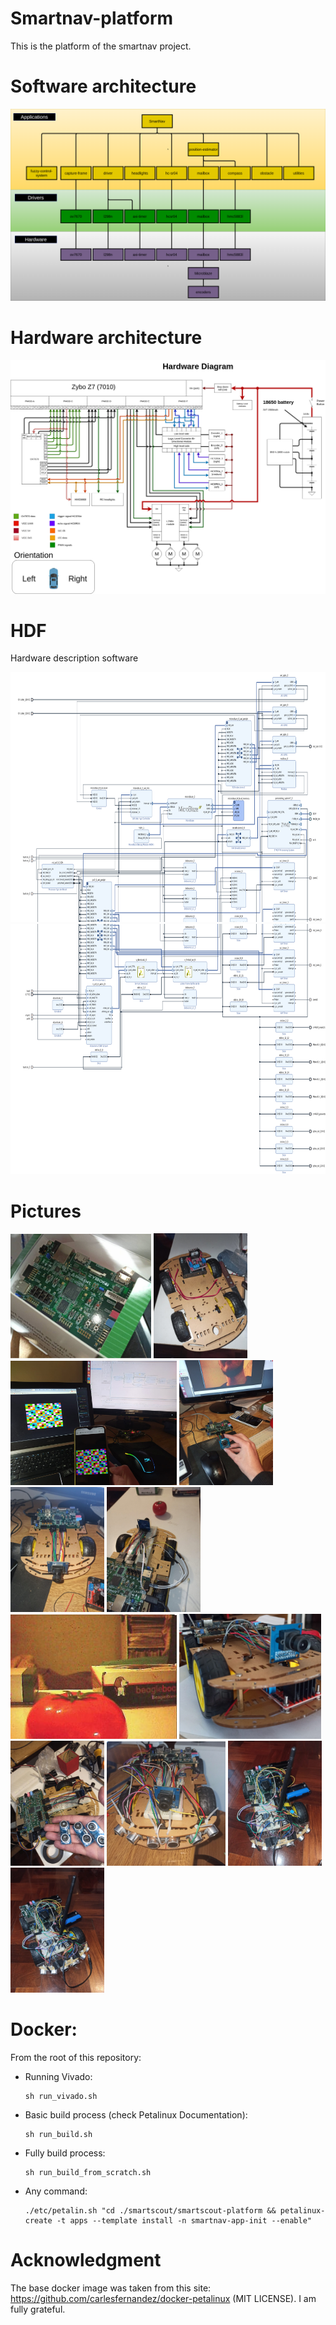 # Smartnav-platform

This is the platform of the smartnav project.

# Software architecture 

<img src="./doc/software_architecture.png" >

# Hardware architecture

<img src="./doc/hardware_architecture.png" >

# HDF 

Hardware description software

<img src="./smartscout-vivado/smartnav-vivado/design_1.png"  width="800" height="400">
<img src="./smartscout-vivado/smartnav-vivado/design_2.png"  width="800" height="400">

# Pictures

<p float="left">
    <img src="./doc/state0.jpeg" width="225" />
    <img src="./doc/state1.jpeg" width="150" />
    <img src="./doc/state2.jpeg" width="266" />
    <img src="./doc/state3.jpeg" width="150" /> 
    <img src="./doc/state4.jpeg" width="150" />
    <img src="./doc/state5.jpeg" width="150" />
    <img src="./doc/state6.jpeg" width="266" />
    <img src="./doc/state7.jpeg" width="227" />
    <img src="./doc/state8.jpeg" width="150" />
    <img src="./doc/state9.jpeg" width="190" />
    <img src="./doc/state10.jpeg" width="150" />
    <img src="./doc/state11.jpeg" width="150" />
</p>

# Docker: 

From the root of this repository:

+ Running Vivado: 
  ```
  sh run_vivado.sh
  ```
+ Basic build process (check Petalinux Documentation): 
  ```
  sh run_build.sh
  ```
+ Fully build process: 
  ```
  sh run_build_from_scratch.sh
  ```
+ Any command: 
  ```
  ./etc/petalin.sh "cd ./smartscout/smartscout-platform && petalinux-create -t apps --template install -n smartnav-app-init --enable"
  ```

# Acknowledgment

The base docker image was taken from this site: https://github.com/carlesfernandez/docker-petalinux (MIT LICENSE). I am fully grateful.